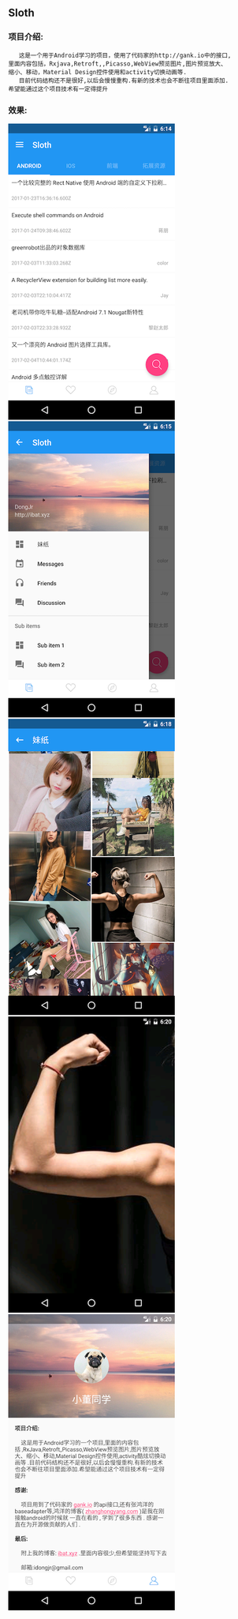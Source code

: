 ## Sloth  
### 项目介绍:  

	   这是一个用于Android学习的项目，使用了代码家的http://gank.io中的接口,
	里面内容包括，Rxjava,Retroft,,Picasso,WebView预览图片,图片预览放大、
	缩小、移动，Material Design控件使用和activity切换动画等.
	   目前代码结构还不是很好,以后会慢慢重构.有新的技术也会不断往项目里面添加.
	希望能通过这个项目技术有一定得提升

### 效果:  
![首页](image/sloth_home.png)  
![drawerlayout](image/sloth_drawerlayout.png)  
![妹子](image/sloth_meizi.png)  
![图片预览](image/sloth_image_preview.png)  
![关于](image/sloth_me.png)  
